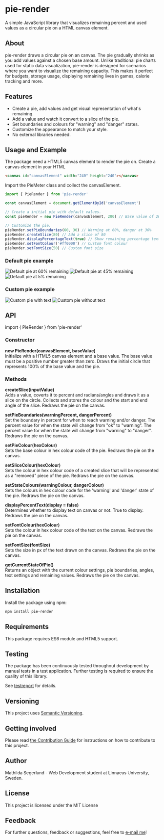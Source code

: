 # pie-render
A simple JavaScript library that visualizes remaining percent and used values as a circular pie on a HTML canvas element.

## About
pie-render draws a circular pie on an canvas. The pie gradually shrinks as you add values against a chosen base amount. Unlike traditional pie charts used for static data visualization, pie-render is designed for scenarios where you want to visualize the remaining capacity. This makes it perfect for budgets, storage usage, displaying remaining lives in games, calorie tracking and more.

## Features
- Create a pie, add values and get visual representation of what's remaining.
- Add a value and watch it convert to a slice of the pie.
- Set boundaries and colours for "warning" and "danger" states.
- Customize the appearance to match your style.
- No external libraries needed.

## Usage and Example
The package need a HTML5 canvas element to render the pie on.
Create a canvas element in your HTML

```html
<canvas id="canvasElement" width="240" height="240"></canvas>
```

Import the PieMeter class and collect the canvasElement.

```javascript
import { PieRender } from 'pie-render'

const canvasElement = document.getElementById('canvasElement')

// Create a initial pie with default values.
const pieRender = new PieRender(canvasElement, 200) // Base value of 200

// Customize the pie.
pieRender.setPieBoundaries(60, 30) // Warning at 60%, danger at 30%
pieRender.createSlice(80) // Add a slice of 80 
pieRender.displayPercentageText(true) // Show remaining percentage text
pieRender.setFontColour('#ff0000') // Custom font colour
pieRender.setFontSize(50) // Custom font size
```

### Default pie example
![Default pie at 60% remaining](./img/defaultexample.png)
![Default pie at 45% remaining](./img/defaultexample2.png)
![Default pie at 5% remaining](./img/defaultexample3.png)

### Custom pie example
![Custom pie with text](./img/customexample1.png)
![Custom pie without text](./img/customexample2.png)

## API
import { PieRender } from 'pie-render'

### Constructor
**new PieRender(canvasElement, baseValue)**\
Initialize with a HTML5 canvas element and a base value.
The base value must be a positive number greater than zero.
Draws the initial circle that represents 100% of the base value and the pie.

### Methods
**createSlice(inputValue)**\
Adds a value, coverts it to percent and radians/angles and draws it as a slice on the circle.
Collects and stores the colour and the start and end angle of the slice.
Redraws the pie on the canvas.

**setPieBoundaries(warningPercent, dangerPercent)**\
Set the boundary in percent for when to reach warning and/or danger.
The percent value for when the state will change from "ok" to "warning".
The percent value for when the state will change from "warning" to "danger".
Redraws the pie on the canvas.

**setPieColour(hexColour)**\
Sets the base colour in hex colour code of the pie.
Redraws the pie on the canvas.

**setSliceColour(hexColour)**\
Sets the colour in hex colour code of a created slice that will be represented as a "removed" piece of the pie.
Redraws the pie on the canvas.

**setStateColours(warningColour, dangerColour)**\
Sets the colours in hex colour code for the 'warning' and 'danger' state of the pie.
Redraws the pie on the canvas.

**displayPercentText(display = false)**\
Determines whether to display text on canvas or not. True to display.
Redraws the pie on the canvas.

**setFontColour(hexColour)**\
Sets the colour in hex colour code of the text on the canvas. 
Redraws the pie on the canvas.

**setFontSize(fontSize)**\
Sets the size in px of the text drawn on the canvas. 
Redraws the pie on the canvas.

**getCurrentStateOfPie()**\
Returns an object with the current colour settings, pie boundaries, angles, text settings and remaining values.
Redraws the pie on the canvas.

## Installation
Install the package using npm:

```bash
npm install pie-render
```

## Requirements
This package requires ES6 module and HTML5 support.

## Testing
The package has been continuously tested throughout development by manual tests in a test application.
Further testing is required to ensure the quality of this library.

See [testreport](docs/testrapport.md) for details.

## Versioning
This project uses [Semantic Versioning](https://semver.org/).

## Getting involved
Please read [the Contribution Guide](docs/CONTRIBUTING.md) for instructions on how to contribute to this project.

## Author
Mathilda Segerlund - Web Development student at Linnaeus University, Sweden.

## License
This project is licensed under the MIT License

## Feedback
For further questions, feedback or suggestions, feel free to [e-mail me](mailto:ms228qs@student.lnu.se)!
